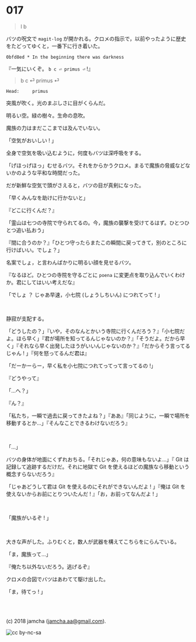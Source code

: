 

# 017

> l b  

バツの呪文で `magit-log` が開かれる。クロメの指示で，以前やったように歴史をたどってゆくと，一番下に行き着いた。  

    0bfd8ed * In the beginning there was darkness

『一気にいくぞ。 `b c ⏎ primus ⏎` !』  

> b c ⏎ primus ⏎  

    Head:     primus

突風が吹く。光のまぶしさに目がくらんだ。  

明るい空。緑の樹々。生命の息吹。  

魔族の力はまだここまでは及んでいない。  

「空気がおいしい ! 」  

全身で空気を吸い込むように，何度もバツは深呼吸をする。  

「げほっげほっ」むせるバツ。それをからかうクロメ。まるで魔族の脅威などないかのような平和な時間だった。  

だが新鮮な空気で頭がさえると，バツの目が真剣になった。  

「早くみんなを助けに行かないと」  

『どこに行くんだ？』  

「霊山は七つの寺院で守られてるの。今，魔族の襲撃を受けてるはず。ひとつひとつ追い払おう」  

『間に合うのか？』「ひとつ守ったらまたこの瞬間に戻ってきて，別のところに行けばいい。でしょ？」  

名案でしょ，と言わんばかりに明るい顔を見せるバツ。  

『なるほど。ひとつの寺院を守るごとに `poena` に変更点を取り込んでいくわけか。君にしてはいい考えだな』  

「でしょ ？ じゃあ早速，小七院 (しょうしちいん) につれてって ! 」  

<br>  

静寂が支配する。  

「どうしたの？」『いや，そのなんとかいう寺院に行くんだろう？』「小七院だよ。ほら早く」『君が場所を知ってるんじゃないのか？』「そうだよ。だから早く」『それなら早く出発したほうがいいんじゃないのか？』「だからそう言ってるじゃん ! 」『何を怒ってるんだ君は』  

「だーかーらー，早く私を小七院につれてってって言ってるの !」  

『どうやって』  

「…へ？」  

『ん？』  

「私たち，一瞬で過去に戻ってきたよね？」『ああ』「同じように，一瞬で場所を移動するとか…」『そんなことできるわけないだろう』  

<br>  

「…」  

バツの身体が地面にくずれおちる。「それじゃあ，何の意味もないよ…」『 Git は記録して追跡するだけだ。それに地獄で Git を使えるほどの魔族なら移動という概念すらないだろう』  

「じゃあどうして君は Git を使えるのにそれができないんだよ ! 」『俺は Git を使えないからお前にとりついたんだ ! 』「お，お前ってなんだよ ! 」  

<br>  

「魔族がいるぞ ! 」  

<br>  

大きな声がした。ふりむくと，数人が武器を構えてこちらをにらんでいる。  

「ま，魔族って…」  

『俺たち以外ないだろう。逃げるぞ』  

クロメの合図でバツはあわてて駆け出した。  

「ま，待てっ ! 」  

<br>  
<br>  

(c) 2018 jamcha (jamcha.aa@gmail.com).  

![cc by-nc-sa](https://i.creativecommons.org/l/by-nc-sa/4.0/88x31.png)  

